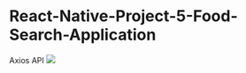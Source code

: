 # React-Native-Project-5-Food-Search-Application
Axios API
![](https://github.com/DonaldKien/React-Native-Project-5-Food-Search-Application/blob/master/React-Native-Project-5-Food-Search-Application.gif)
